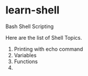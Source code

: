 # learn-shell

Bash Shell Scripting

Here are the list of Shell Topics.

1. Printing with echo command
2. Variables
3. Functions
4. 